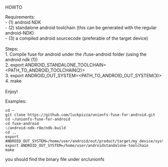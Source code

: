 HOWTO

Requirements:<br/>
	- (1) android NDK <br/>
	- (2) standalone android toolchain (this can be generated with the regular android-NDK) <br/>
	- (3) a compiled android sourcecode (preferable of the target device) <br/>
<br/>
Steps:<br/>
	1. Compile fuse for android under the /fuse-android folder (using the android ndk (1)) <br/>
	2. export ANDROID_STANDALONE_TOOLCHAIN=\<PATH_TO_ANDROID_TOOLCHAIN(2)\> <br/>
	3. export ANDROID_OUT_SYSTEM=\<PATH_TO_ANDROID_OUT_SYSTEM(3)\> <br/>
	4.  make <br/>
<br/>
Enjoy! <br/>

Examples:<br/>
```
cd ~
git clone https://github.com/luckpizza/unionfs-fuse-for-android.git
cd ~/unionfs-fuse-for-android
cd fuse-android
~/android-ndk-r8e/ndk-build 
cd ..
export ANDROID_OUT_SYSTEM=/home/user/android/out/product/target/my_device/system
export ANDROID_OUT_SYSTEM=/home/user/androidstandalone-toolchain
make
```
you should find the binary file under src/unionfs 
